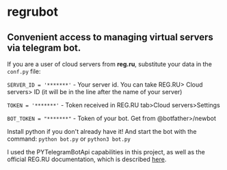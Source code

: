 # regrubot
## Convenient access to managing virtual servers via telegram bot.

If you are a user of cloud servers from **reg.ru**, substitute your data in the ```conf.py``` file:

```SERVER_ID = '*******'``` - Your server id. You can take REG.RU> Cloud servers> ID (it will be in the line after the name of your server)

```TOKEN = '*******'``` - Token received in REG.RU tab>Cloud servers>Settings

```BOT_TOKEN = "*******"``` - Token of your bot. Get from @botfather>/newbot

Install python if you don't already have it! And start the bot with the command: ```python bot.py``` or ```python3 bot.py```

I used the PYTelegramBotApi capabilities in this project, as well as the official REG.RU documentation, which is described [here](https://developers.cloudvps.reg.ru/).
